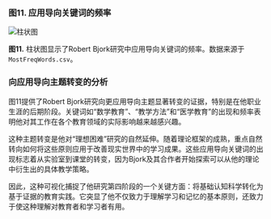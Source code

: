 ### 图11. 应用导向关键词的频率

![柱状图](https://mdn.alipayobjects.com/one_clip/afts/img/NrBOQrStikEAAAAARfAAAAgAoEACAQFr/original)

**图11.** 柱状图显示了Robert Bjork研究中应用导向关键词的频率。数据来源于`MostFreqWords.csv`。

### 向应用导向主题转变的分析

图11提供了Robert Bjork研究向更应用导向主题显著转变的证据，特别是在他职业生涯的后期阶段。关键词如“数学教育”、“教学方法”和“医学教育”的出现和频率表明他对其工作在各个教育领域的实际影响越来越感兴趣。

这种主题转变是他对“理想困难”研究的自然延伸。随着理论框架的成熟，重点自然转向如何将这些原则应用于改善现实世界中的学习成果。这些应用导向关键词的出现标志着从实验室到课堂的转变，因为Bjork及其合作者开始探索可以从他的理论中衍生出的具体教学策略。

因此，这种可视化捕捉了他研究第四阶段的一个关键方面：将基础认知科学转化为基于证据的教育实践。它突显了他不仅致力于理解学习和记忆的基本原则，还致力于使这种理解对教育者和学习者有用。
